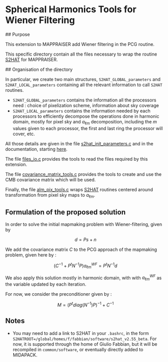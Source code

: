 # Spherical Harmonics Tools for Wiener Filtering

## Purpose

This extension to MAPPRAISER add Wiener filtering in the PCG routine. 

This specific directory contain all the files necessary to wrap the routine [S2HAT](https://apc.u-paris.fr/APC_CS/Recherche/Adamis/MIDAS09/software/s2hat/s2hat/docs/S2HATdocs.html) for MAPPRAISER.

## Organisation of the directory

In particular, we create two main structures, `S2HAT_GLOBAL_parameters` and `S2HAT_LOCAL_parameters` containing all the relevant information to call `S2HAT` routines.
- `S2HAT_GLOBAL_parameters` contains the information all the processors need : choice of pixelization scheme, information about sky coverage
- `S2HAT_LOCAL_parameters` contains the information needed by each processors to efficiently decompose the operations done in harmonic domain, mostly for pixel sky and $a_{\ell m}$ decomposition, including the $m$ values given to each processor, the first and last ring the processor will cover, etc.

All those details are given in the file [s2hat_init_parameters.c](s2hat_init_parameters.c) and in the documentation, starting [here](https://apc.u-paris.fr/APC_CS/Recherche/Adamis/MIDAS09/software/s2hat/s2hat/docs/Cmanual/Cprelims.html).

The file [files_io.c](files_io.c) provides the tools to read the files required by this extension.

The file [covariance_matrix_tools.c](covariance_matrix_tools.c) provides the tools to create and use the CMB covariance matrix which will be used.

Finally, the file [alm_pix_tools.c](alm_pix_tools.c) wraps [S2HAT](https://apc.u-paris.fr/APC_CS/Recherche/Adamis/MIDAS09/software/s2hat/s2hat/docs/S2HATdocs.html) routines centered around transformation from pixel sky maps to $a_{\ell m}$.

## Formulation of the proposed solution

In order to solve the initial mapmaking problem with Wiener-filtering, given by 

$$ d = Ps + n$$

We add the covariance matrix $C$ to the PCG approach of the mapmaking problem, given here by :

$$ (C^{-1} + P^t N^{-1} P) a^{WF}_{\ell m} = P^t N^{-1} d$$

We also apply this solution mostly in harmonic domain, with with $a^{WF}_{\ell m}$ as the variable updated by each iteration.

For now, we consider the preconditioner given by :

$$ M = (P^t diag(N^{-1}) P)^{-1} + C^{-1} $$


## Notes

- You may need to add a link to S2HAT in your `.bashrc`, in the form `S2HATROOT=/global/homes/f/fabbian/software/s2hat_v2.55_beta`. For now, it is supported through the home of Giulio Fabbian, but it will be recompiled in `common/software`, or eventually directly added to MIDAPACK.